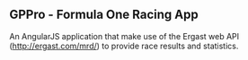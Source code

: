 ## GPPro - Formula One Racing App

An AngularJS application that make use of the Ergast web API (http://ergast.com/mrd/) to provide race results and statistics.


